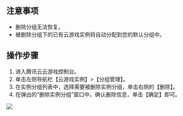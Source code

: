 ## 注意事项
- 删除分组无法恢复。
- 被删除分组下的已有云游戏实例将自动分配到您的默认分组中。

## 操作步骤

1. 进入腾讯云云游戏控制台。
2. 单击左侧导航栏【云游戏实例】>【分组管理】。
3. 在实例分组列表中，选择需要被删除实例分组，单击右侧的【删除】。
3. 在弹出的“删除实例分组”窗口中，确认删除信息，单击【确定】即可。

![](https://main.qcloudimg.com/raw/757fb5d0c91af9d1e65c85775617afd6.png)
 

